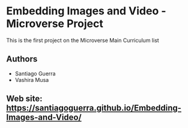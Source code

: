 # Embedding Images and Video - Microverse Project
This is the first project on the Microverse Main Curriculum list

## Authors
* Santiago Guerra
* Vashira Musa

## Web site: https://santiagoguerra.github.io/Embedding-Images-and-Video/

